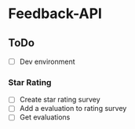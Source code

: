 # Feedback-API

## ToDo
- [ ] Dev environment

### Star Rating
- [ ] Create star rating survey
- [ ] Add a evaluation to rating survey
- [ ] Get evaluations